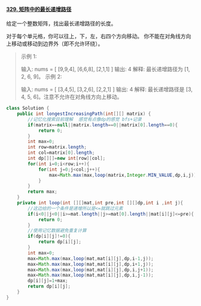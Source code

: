 #### [329. 矩阵中的最长递增路径](https://leetcode-cn.com/problems/longest-increasing-path-in-a-matrix/)

给定一个整数矩阵，找出最长递增路径的长度。

对于每个单元格，你可以往上，下，左，右四个方向移动。 你不能在对角线方向上移动或移动到边界外（即不允许环绕）。

> 示例 1:
>
> 输入: nums = 
> [
>   [9,9,4],
>   [6,6,8],
>   [2,1,1]
> ] 
> 输出: 4 
> 解释: 最长递增路径为 [1, 2, 6, 9]。
> 示例 2:
>
> 输入: nums = 
> [
>   [3,4,5],
>   [3,2,6],
>   [2,2,1]
> ] 
> 输出: 4 
> 解释: 最长递增路径是 [3, 4, 5, 6]。注意不允许在对角线方向上移动。

```java
class Solution {
    public int longestIncreasingPath(int[][] matrix) {
        //记忆化搜索目前理解  感觉有点像dp的感觉 bfs+记录
        if(matrix==null||matrix.length==0||matrix[0].length==0){
            return 0;
        }
        int max=0;
        int row=matrix.length;
        int col=matrix[0].length;
        int dp[][]=new int[row][col];
        for(int i=0;i<row;i++){
            for(int j=0;j<col;j++){
                max=Math.max(max,loop(matrix,Integer.MIN_VALUE,dp,i,j));
            }
        }
        return max;
    }
    private int loop(int [][]mat,int pre,int [][]dp,int i ,int j){
        //这边给的一个条件是递增所以是<=就跳过元素
        if(i<0||j<0||i>=mat.length||j>=mat[0].length||mat[i][j]<=pre){
            return 0;
        }
        //使用记忆数据避免重复计算
        if(dp[i][j]!=0){
            return dp[i][j];
        }
        int max=0;
        max=Math.max(max,loop(mat,mat[i][j],dp,i-1,j));
        max=Math.max(max,loop(mat,mat[i][j],dp,i+1,j));
        max=Math.max(max,loop(mat,mat[i][j],dp,i,j+1));
        max=Math.max(max,loop(mat,mat[i][j],dp,i,j-1));
        dp[i][j]=1+max;
        return dp[i][j];
    }
}
```




